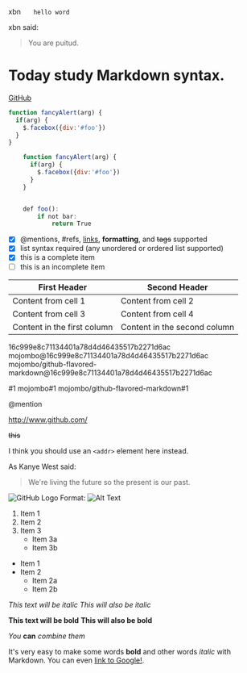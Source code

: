 xbn `    hello word    `

xbn said: 
>You are puitud.

# Today study Markdown syntax.

[GitHub](http://github.com)

```javascript
function fancyAlert(arg) {
  if(arg) {
    $.facebox({div:'#foo'})
  }
}

    function fancyAlert(arg) {
      if(arg) {
        $.facebox({div:'#foo'})
      }
    }


    def foo():
        if not bar:
            return True

```
- [x] @mentions, #refs, [links](), **formatting**, and <del>tags</del> supported
- [x] list syntax required (any unordered or ordered list supported)
- [x] this is a complete item
- [ ] this is an incomplete item

First Header | Second Header
------------ | -------------
Content from cell 1 | Content from cell 2
Content from cell 3 | Content from cell 4
Content in the first column | Content in the second column

16c999e8c71134401a78d4d46435517b2271d6ac
mojombo@16c999e8c71134401a78d4d46435517b2271d6ac
mojombo/github-flavored-markdown@16c999e8c71134401a78d4d46435517b2271d6ac

#1
mojombo#1
mojombo/github-flavored-markdown#1

@mention

http://www.github.com/

~~this~~

I think you should use an
`<addr>` element here instead.


As Kanye West said:

> We're living the future so
> the present is our past.

![GitHub Logo](/images/logo.png)
Format: ![Alt Text](url)

1. Item 1
2. Item 2
3. Item 3
   * Item 3a
   * Item 3b

* Item 1
* Item 2
  * Item 2a
  * Item 2b



*This text will be italic*
_This will also be italic_

**This text will be bold**
__This will also be bold__

*You* **can** *combine them*

It's very easy to make some words **bold** and other words *italic* with Markdown. You can even [link to Google!](http://google.com).
